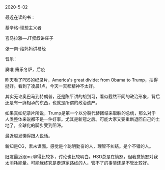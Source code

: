 2020-5-02

最近在读的书：

基辛格-理想主义者

喜马拉雅—JT叔叔讲庄子

张一南-给妈妈讲易经

音乐：

窦唯 箫乐冬炉，后疫



昨天看了PBS的纪录片，America's great divide: from Obama to Trump，拍得挺好。看到了凌晨1点，今天一天都精神不太好。

其实无论奥巴马到特朗普，还是陈平讲的胡到习，看似截然不同的政治形象，背后还是有一脉相承的东西，也就是所谓的政治遗产。

如果真如纪录片所说，Trump是第一个以分裂代替团结来取胜的总统，那么对于人类整体来说都不是一件好事。尤其是新冠之后。可能大家又要重新退回自己的土地了，全球化的脚步受到阻滞。

最近越发懒得跟人说话。

新知是CG，素未谋面。感觉是个聪明勤奋的人，理智不纠结。是个不错的人。

旧友最近跟mz聊得比较多，讨论也比较明白。HSD总是在愤怒，但我觉愤怒对我太消耗能量。可能我终究是走道家路线的人，管不了的事情还是不管比较好。